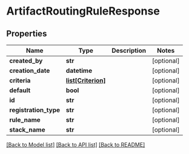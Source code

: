 # ArtifactRoutingRuleResponse

## Properties
Name | Type | Description | Notes
------------ | ------------- | ------------- | -------------
**created_by** | **str** |  | [optional] 
**creation_date** | **datetime** |  | [optional] 
**criteria** | [**list[Criterion]**](Criterion.md) |  | [optional] 
**default** | **bool** |  | [optional] 
**id** | **str** |  | [optional] 
**registration_type** | **str** |  | [optional] 
**rule_name** | **str** |  | [optional] 
**stack_name** | **str** |  | [optional] 

[[Back to Model list]](../README.md#documentation-for-models) [[Back to API list]](../README.md#documentation-for-api-endpoints) [[Back to README]](../README.md)


